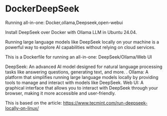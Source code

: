 # DockerDeepSeek
Running all-in-one: Docker,ollama,Deepseek,open-webui

Install DeepSeek over Docker with Ollama LLM in Ubuntu 24.04.

Running large language models like DeepSeek locally on your machine is a powerful way to explore AI capabilities without relying on cloud services.

This is a Dockerfile for running an all-in-one: DeepSeek/Ollama/Web UI

DeepSeek: An advanced AI model designed for natural language processing tasks like answering questions, generating text, and more. .
Ollama: A platform that simplifies running large language models locally by providing tools to manage and interact with models like DeepSeek.
Web UI: A graphical interface that allows you to interact with DeepSeek through your browser, making it more accessible and user-friendly.

This is based on the article: https://www.tecmint.com/run-deepseek-locally-on-linux/
